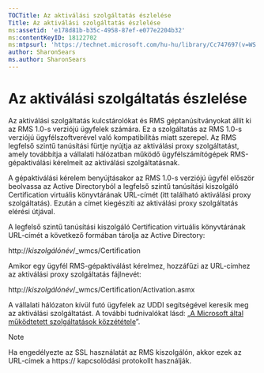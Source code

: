 ```yaml
---
TOCTitle: Az aktiválási szolgáltatás észlelése
Title: Az aktiválási szolgáltatás észlelése
ms:assetid: 'e178d81b-b35c-4958-87ef-e077e2204b32'
ms:contentKeyID: 18122702
ms:mtpsurl: 'https://technet.microsoft.com/hu-hu/library/Cc747697(v=WS.10)'
author: SharonSears
ms.author: SharonSears
---
```


Az aktiválási szolgáltatás észlelése
====================================

Az aktiválási szolgáltatás kulcstárolókat és RMS géptanúsítványokat állít ki az RMS 1.0-s verziójú ügyfelek számára. Ez a szolgáltatás az RMS 1.0-s verziójú ügyfélszoftverével való kompatibilitás miatt szerepel. Az RMS legfelső szintű tanúsítási fürtje nyújtja az aktiválási proxy szolgáltatást, amely továbbítja a vállalati hálózatban működő ügyfélszámítógépek RMS-gépaktiválási kérelmeit az aktiválási szolgáltatásnak.

A gépaktiválási kérelem benyújtásakor az RMS 1.0-s verziójú ügyfél először beolvassa az Active Directoryból a legfelső szintű tanúsítási kiszolgáló Certification virtuális könyvtárának URL-címét (itt található aktiválási proxy szolgáltatás). Ezután a címet kiegészíti az aktiválási proxy szolgáltatás elérési útjával.

A legfelső szintű tanúsítási kiszolgáló Certification virtuális könyvtárának URL-címét a következő formában tárolja az Active Directory:

http://*kiszolgálónév*/\_wmcs/Certification

Amikor egy ügyfél RMS-gépaktiválást kérelmez, hozzáfűzi az URL-címhez az aktiválási proxy szolgáltatás fájlnevét:

http://*kiszolgálónév*/\_wmcs/Certification/Activation.asmx

A vállalati hálózaton kívül futó ügyfelek az UDDI segítségével keresik meg az aktiválási szolgáltatást. A további tudnivalókat lásd: „[A Microsoft által működtetett szolgáltatások közzététele](https://technet.microsoft.com/7ee8cb4d-1b46-48be-8a4c-5ff6a458231a)”.

> [!NOTE]  
> Ha engedélyezte az SSL használatát az RMS kiszolgálón, akkor ezek az URL-címek a https:// kapcsolódási protokollt használják. 
